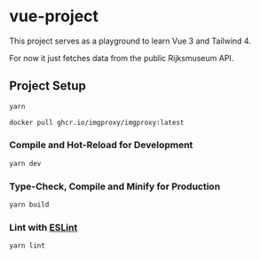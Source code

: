 # vue-project

This project serves as a playground to learn Vue 3 and Tailwind 4.

For now it just fetches data from the public Rijksmuseum API.

## Project Setup

```sh
yarn

docker pull ghcr.io/imgproxy/imgproxy:latest
```

### Compile and Hot-Reload for Development

```sh
yarn dev
```

### Type-Check, Compile and Minify for Production

```sh
yarn build
```

### Lint with [ESLint](https://eslint.org/)

```sh
yarn lint
```
